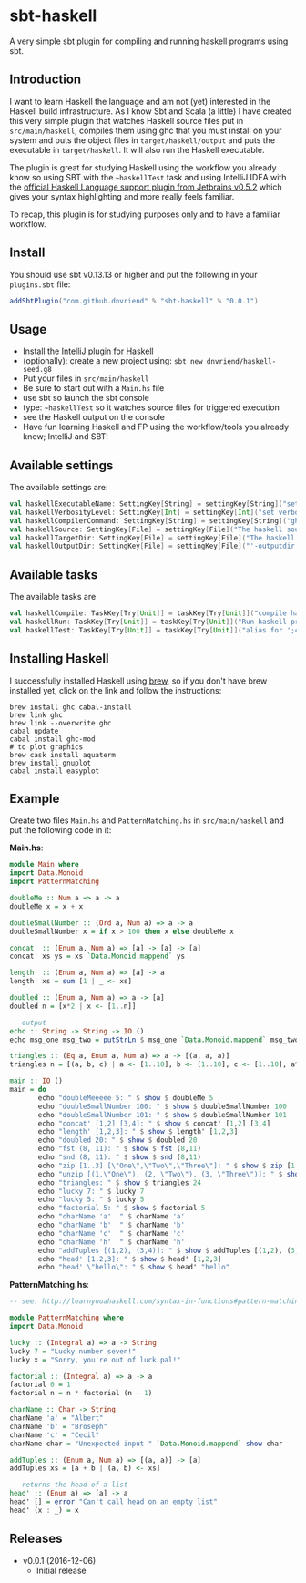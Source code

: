 # sbt-haskell
A very simple sbt plugin for compiling and running haskell programs using sbt.

## Introduction
I want to learn Haskell the language and am not (yet) interested in the Haskell build infrastructure. As I know
Sbt and Scala (a little) I have created this very simple plugin that watches Haskell source files put in
`src/main/haskell`, compiles them using ghc that you must install on your system and puts the object files
in `target/haskell/output` and puts the executable in `target/haskell`. It will also run the Haskell executable.

The plugin is great for studying Haskell using the workflow you already know so using SBT with the `~haskellTest` task
and using IntelliJ IDEA with the [official Haskell Language support plugin from Jetbrains v0.5.2](https://plugins.jetbrains.com/plugin/7453)
which gives your syntax highlighting and more really feels familiar.

To recap, this plugin is for studying purposes only and to have a familiar workflow.

## Install
You should use sbt v0.13.13 or higher and put the following in your `plugins.sbt` file:

```scala
addSbtPlugin("com.github.dnvriend" % "sbt-haskell" % "0.0.1")
```

## Usage
- Install the [IntelliJ plugin for Haskell](https://plugins.jetbrains.com/plugin/7453)
- (optionally): create a new project using: `sbt new dnvriend/haskell-seed.g8`
- Put your files in `src/main/haskell`
- Be sure to start out with a `Main.hs` file
- use sbt so launch the sbt console
- type: `~haskellTest` so it watches source files for triggered execution
- see the Haskell output on the console
- Have fun learning Haskell and FP using the workflow/tools you already know; IntelliJ and SBT!

## Available settings
The available settings are:

```scala
val haskellExecutableName: SettingKey[String] = settingKey[String]("set the executable haskell file name; defaults to the project name and will be saved in 'target/haskell'")
val haskellVerbosityLevel: SettingKey[Int] = settingKey[Int]("set verbosity level [1..3]; defaults to 1, can be changed by typing 'set haskellVerbosityLevel := 3'")
val haskellCompilerCommand: SettingKey[String] = settingKey[String]("ghc")
val haskellSource: SettingKey[File] = settingKey[File]("The haskell source dir")
val haskellTargetDir: SettingKey[File] = settingKey[File]("The haskell target dir; defaults to 'target/haskell'")
val haskellOutputDir: SettingKey[File] = settingKey[File]("'-outputdir ⟨dir⟩': set output directory; defaults to 'target/haskell/output'")
```

## Available tasks
The available tasks are

```scala
val haskellCompile: TaskKey[Try[Unit]] = taskKey[Try[Unit]]("compile haskell files")
val haskellRun: TaskKey[Try[Unit]] = taskKey[Try[Unit]]("Run haskell program")
val haskellTest: TaskKey[Try[Unit]] = taskKey[Try[Unit]]("alias for ';clean;haskellCompile;haskellRun'")
```

## Installing Haskell
I successfully installed Haskell using [brew](http://brew.sh/), so if you don't have brew installed yet, click on the
link and follow the instructions:

```
brew install ghc cabal-install
brew link ghc
brew link --overwrite ghc
cabal update
cabal install ghc-mod
# to plot graphics
brew cask install aquaterm
brew install gnuplot
cabal install easyplot
```

## Example
Create two files `Main.hs` and `PatternMatching.hs` in `src/main/haskell` and put the following code in it:

__Main.hs__:

```haskell
module Main where
import Data.Monoid
import PatternMatching

doubleMe :: Num a => a -> a
doubleMe x = x + x

doubleSmallNumber :: (Ord a, Num a) => a -> a
doubleSmallNumber x = if x > 100 then x else doubleMe x

concat' :: (Enum a, Num a) => [a] -> [a] -> [a]
concat' xs ys = xs `Data.Monoid.mappend` ys

length' :: (Enum a, Num a) => [a] -> a
length' xs = sum [1 | _ <- xs]

doubled :: (Enum a, Num a) => a -> [a]
doubled n = [x*2 | x <- [1..n]]

-- output
echo :: String -> String -> IO ()
echo msg_one msg_two = putStrLn $ msg_one `Data.Monoid.mappend` msg_two

triangles :: (Eq a, Enum a, Num a) => a -> [(a, a, a)]
triangles n = [(a, b, c) | a <- [1..10], b <- [1..10], c <- [1..10], a^2 + b^2 == c^2, a + b + c == n]

main :: IO ()
main = do
       echo "doubleMeeeee 5: " $ show $ doubleMe 5
       echo "doubleSmallNumber 100: " $ show $ doubleSmallNumber 100
       echo "doubleSmallNumber 101: " $ show $ doubleSmallNumber 101
       echo "concat' [1,2] [3,4]: " $ show $ concat' [1,2] [3,4]
       echo "length' [1,2,3]: " $ show $ length' [1,2,3]
       echo "doubled 20: " $ show $ doubled 20
       echo "fst (8, 11): " $ show $ fst (8,11)
       echo "snd (8, 11): " $ show $ snd (8,11)
       echo "zip [1..3] [\"One\",\"Two\",\"Three\"]: " $ show $ zip [1..] ["One", "Two", "Three"]
       echo "unzip [(1,\"One\"), (2, \"Two\"), (3, \"Three\")]: " $ show $ unzip [(1,"One"), (2, "Two"), (3, "Three")]
       echo "triangles: " $ show $ triangles 24
       echo "lucky 7: " $ lucky 7
       echo "lucky 5: " $ lucky 5
       echo "factorial 5: " $ show $ factorial 5
       echo "charName 'a'  " $ charName 'a'
       echo "charName 'b'  " $ charName 'b'
       echo "charName 'c'  " $ charName 'c'
       echo "charName 'h'  " $ charName 'h'
       echo "addTuples [(1,2), (3,4)]: " $ show $ addTuples [(1,2), (3,4)]
       echo "head' [1,2,3]: " $ show $ head' [1,2,3]
       echo "head' \"hello\": " $ show $ head' "hello"
```

__PatternMatching.hs__:

```haskell
-- see: http://learnyouahaskell.com/syntax-in-functions#pattern-matching

module PatternMatching where
import Data.Monoid

lucky :: (Integral a) => a -> String
lucky 7 = "Lucky number seven!"
lucky x = "Sorry, you're out of luck pal!"

factorial :: (Integral a) => a -> a
factorial 0 = 1
factorial n = n * factorial (n - 1)

charName :: Char -> String
charName 'a' = "Albert"
charName 'b' = "Broseph"
charName 'c' = "Cecil"
charName char = "Unexpected input " `Data.Monoid.mappend` show char

addTuples :: (Enum a, Num a) => [(a, a)] -> [a]
addTuples xs = [a + b | (a, b) <- xs]

-- returns the head of a list
head' :: (Enum a) => [a] -> a
head' [] = error "Can't call head on an empty list"
head' (x : _) = x
```

## Releases
- v0.0.1 (2016-12-06)
  - Initial release